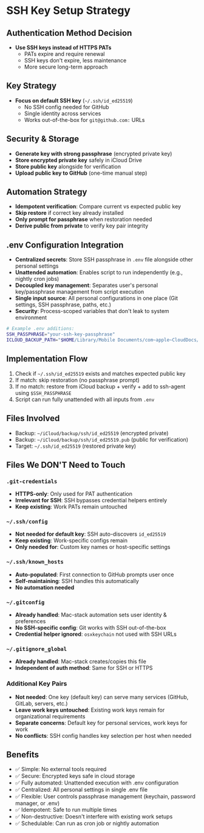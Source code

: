 # SSH Key Setup Strategy

## Authentication Method Decision
- **Use SSH keys instead of HTTPS PATs**
  - PATs expire and require renewal
  - SSH keys don't expire, less maintenance
  - More secure long-term approach

## Key Strategy  
- **Focus on default SSH key** (`~/.ssh/id_ed25519`)
  - No SSH config needed for GitHub
  - Single identity across services
  - Works out-of-the-box for `git@github.com:` URLs

## Security & Storage
- **Generate key with strong passphrase** (encrypted private key)
- **Store encrypted private key** safely in iCloud Drive
- **Store public key** alongside for verification
- **Upload public key to GitHub** (one-time manual step)

## Automation Strategy
- **Idempotent verification**: Compare current vs expected public key
- **Skip restore** if correct key already installed
- **Only prompt for passphrase** when restoration needed
- **Derive public from private** to verify key pair integrity

## .env Configuration Integration
- **Centralized secrets**: Store SSH passphrase in `.env` file alongside other personal settings
- **Unattended automation**: Enables script to run independently (e.g., nightly cron jobs)
- **Decoupled key management**: Separates user's personal key/passphrase management from script execution
- **Single input source**: All personal configurations in one place (Git settings, SSH passphrase, paths, etc.)
- **Security**: Process-scoped variables that don't leak to system environment

```bash
# Example .env additions:
SSH_PASSPHRASE="your-ssh-key-passphrase"
ICLOUD_BACKUP_PATH="$HOME/Library/Mobile Documents/com~apple~CloudDocs/backup"
```

## Implementation Flow
1. Check if `~/.ssh/id_ed25519` exists and matches expected public key
2. If match: skip restoration (no passphrase prompt)  
3. If no match: restore from iCloud backup + verify + add to ssh-agent using `$SSH_PASSPHRASE`
4. Script can run fully unattended with all inputs from `.env`

## Files Involved
- Backup: `~/iCloud/backup/ssh/id_ed25519` (encrypted private)
- Backup: `~/iCloud/backup/ssh/id_ed25519.pub` (public for verification)
- Target: `~/.ssh/id_ed25519` (restored private key)

## Files We DON'T Need to Touch

### `.git-credentials`
- **HTTPS-only**: Only used for PAT authentication
- **Irrelevant for SSH**: SSH bypasses credential helpers entirely
- **Keep existing**: Work PATs remain untouched

### `~/.ssh/config` 
- **Not needed for default key**: SSH auto-discovers `id_ed25519`
- **Keep existing**: Work-specific configs remain
- **Only needed for**: Custom key names or host-specific settings

### `~/.ssh/known_hosts`
- **Auto-populated**: First connection to GitHub prompts user once
- **Self-maintaining**: SSH handles this automatically
- **No automation needed**

### `~/.gitconfig`
- **Already handled**: Mac-stack automation sets user identity & preferences
- **No SSH-specific config**: Git works with SSH out-of-the-box
- **Credential helper ignored**: `osxkeychain` not used with SSH URLs

### `~/.gitignore_global`
- **Already handled**: Mac-stack creates/copies this file
- **Independent of auth method**: Same for SSH or HTTPS

### Additional Key Pairs
- **Not needed**: One key (default key) can serve many services (GitHub, GitLab, servers, etc.)
- **Leave work keys untouched**: Existing work keys remain for organizational requirements
- **Separate concerns**: Default key for personal services, work keys for work
- **No conflicts**: SSH config handles key selection per host when needed

## Benefits
- ✅ Simple: No external tools required
- ✅ Secure: Encrypted keys safe in cloud storage  
- ✅ Fully automated: Unattended execution with .env configuration
- ✅ Centralized: All personal settings in single .env file
- ✅ Flexible: User controls passphrase management (keychain, password manager, or .env)
- ✅ Idempotent: Safe to run multiple times
- ✅ Non-destructive: Doesn't interfere with existing work setups
- ✅ Schedulable: Can run as cron job or nightly automation